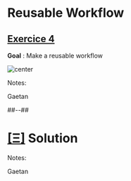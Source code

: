 <!-- .slide: class="exercice" -->

# Reusable Workflow
## [Exercice 4](https://github.com/sfeir-open-source/sfeir-school-github-actions/tree/main/steps/04-Reusable-Workflows/README.md)

**Goal** : Make a reusable workflow

![center](https://media.giphy.com/media/wsuqQBTFD5DAq0VPQO/giphy.gif)

Notes:

Gaetan

##--##
<!-- .slide: class="transition blue"-->

# [[Ξ]](https://github.com/sfeir-open-source/sfeir-school-github-actions/tree/main/steps/04-Reusable-Workflows-solution) Solution

Notes:

Gaetan